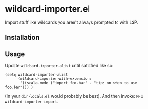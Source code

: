 # wildcard-importer.el

Import stuff like wildcards you aren't always prompted to with LSP.

## Installation

## Usage

Update `wildcard-importer-alist` until satisfied like so:

```elisp
(setq wildcard-importer-alist
      (wildcard-importer-with-extensions
       '((scala-mode ("import foo.bar" . "tips on when to use foo.bar")))))
```

(In your `dir-locals.el` would probably be best).  And then invoke: `M-x wildcard-importer-import`.
